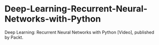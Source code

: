 # Deep-Learning-Recurrent-Neural-Networks-with-Python
Deep Learning: Recurrent Neural Networks with Python [Video], published by Packt.
